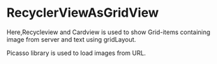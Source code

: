 # RecyclerViewAsGridView

Here,Recycleview and Cardview is used to show Grid-items containing image from server and text using gridLayout.

Picasso library is used to load images from URL.
